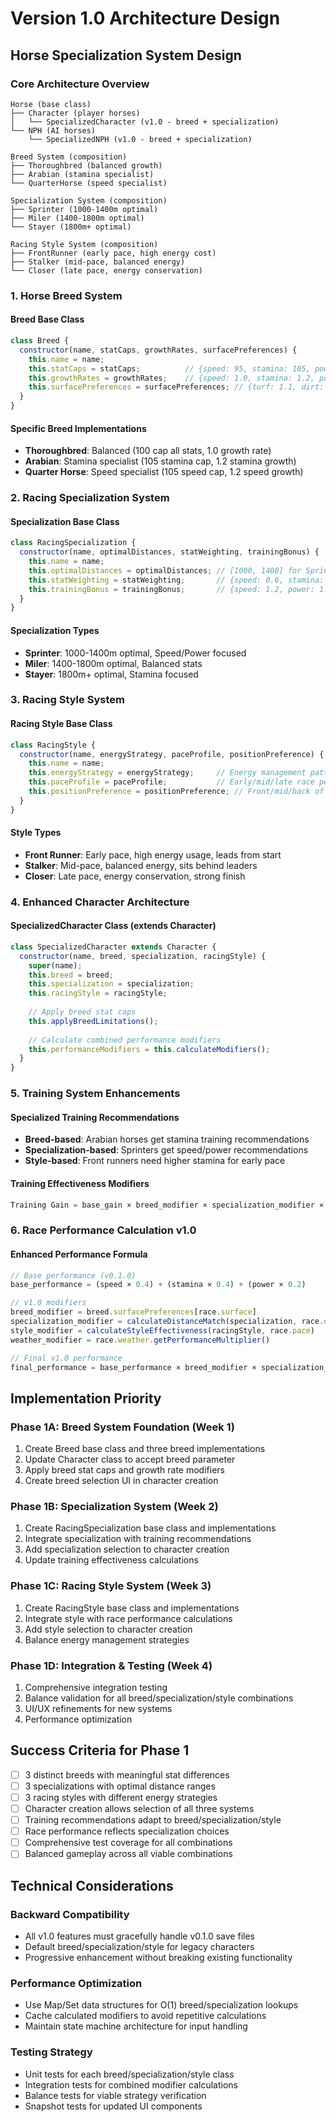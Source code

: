 # Version 1.0 Architecture Design

## Horse Specialization System Design

### Core Architecture Overview

```
Horse (base class)
├── Character (player horses)
│   └── SpecializedCharacter (v1.0 - breed + specialization)
└── NPH (AI horses)  
    └── SpecializedNPH (v1.0 - breed + specialization)

Breed System (composition)
├── Thoroughbred (balanced growth)
├── Arabian (stamina specialist) 
└── QuarterHorse (speed specialist)

Specialization System (composition)
├── Sprinter (1000-1400m optimal)
├── Miler (1400-1800m optimal)
└── Stayer (1800m+ optimal)

Racing Style System (composition)
├── FrontRunner (early pace, high energy cost)
├── Stalker (mid-pace, balanced energy)
└── Closer (late pace, energy conservation)
```

### 1. Horse Breed System

#### Breed Base Class
```javascript
class Breed {
  constructor(name, statCaps, growthRates, surfacePreferences) {
    this.name = name;
    this.statCaps = statCaps;          // {speed: 95, stamina: 105, power: 90}
    this.growthRates = growthRates;    // {speed: 1.0, stamina: 1.2, power: 0.9}
    this.surfacePreferences = surfacePreferences; // {turf: 1.1, dirt: 0.95}
  }
}
```

#### Specific Breed Implementations
- **Thoroughbred**: Balanced (100 cap all stats, 1.0 growth rate)
- **Arabian**: Stamina specialist (105 stamina cap, 1.2 stamina growth)  
- **Quarter Horse**: Speed specialist (105 speed cap, 1.2 speed growth)

### 2. Racing Specialization System

#### Specialization Base Class
```javascript
class RacingSpecialization {
  constructor(name, optimalDistances, statWeighting, trainingBonus) {
    this.name = name;
    this.optimalDistances = optimalDistances; // [1000, 1400] for Sprinter
    this.statWeighting = statWeighting;       // {speed: 0.6, stamina: 0.2, power: 0.2}
    this.trainingBonus = trainingBonus;       // {speed: 1.2, power: 1.1}
  }
}
```

#### Specialization Types
- **Sprinter**: 1000-1400m optimal, Speed/Power focused
- **Miler**: 1400-1800m optimal, Balanced stats  
- **Stayer**: 1800m+ optimal, Stamina focused

### 3. Racing Style System

#### Racing Style Base Class
```javascript
class RacingStyle {
  constructor(name, energyStrategy, paceProfile, positionPreference) {
    this.name = name;
    this.energyStrategy = energyStrategy;     // Energy management pattern
    this.paceProfile = paceProfile;           // Early/mid/late race performance
    this.positionPreference = positionPreference; // Front/mid/back of pack
  }
}
```

#### Style Types
- **Front Runner**: Early pace, high energy usage, leads from start
- **Stalker**: Mid-pace, balanced energy, sits behind leaders
- **Closer**: Late pace, energy conservation, strong finish

### 4. Enhanced Character Architecture

#### SpecializedCharacter Class (extends Character)
```javascript
class SpecializedCharacter extends Character {
  constructor(name, breed, specialization, racingStyle) {
    super(name);
    this.breed = breed;
    this.specialization = specialization;
    this.racingStyle = racingStyle;
    
    // Apply breed stat caps
    this.applyBreedLimitations();
    
    // Calculate combined performance modifiers
    this.performanceModifiers = this.calculateModifiers();
  }
}
```

### 5. Training System Enhancements

#### Specialized Training Recommendations
- **Breed-based**: Arabian horses get stamina training recommendations
- **Specialization-based**: Sprinters get speed/power recommendations  
- **Style-based**: Front runners need higher stamina for early pace

#### Training Effectiveness Modifiers
```javascript
Training Gain = base_gain × breed_modifier × specialization_modifier × form_modifier × bond_modifier
```

### 6. Race Performance Calculation v1.0

#### Enhanced Performance Formula
```javascript
// Base performance (v0.1.0)
base_performance = (speed × 0.4) + (stamina × 0.4) + (power × 0.2)

// v1.0 modifiers
breed_modifier = breed.surfacePreferences[race.surface]
specialization_modifier = calculateDistanceMatch(specialization, race.distance)
style_modifier = calculateStyleEffectiveness(racingStyle, race.pace)
weather_modifier = race.weather.getPerformanceMultiplier()

// Final v1.0 performance
final_performance = base_performance × breed_modifier × specialization_modifier × style_modifier × weather_modifier × energy_factor × random_variance
```

## Implementation Priority

### Phase 1A: Breed System Foundation (Week 1)
1. Create Breed base class and three breed implementations
2. Update Character class to accept breed parameter
3. Apply breed stat caps and growth rate modifiers
4. Create breed selection UI in character creation

### Phase 1B: Specialization System (Week 2)
1. Create RacingSpecialization base class and implementations  
2. Integrate specialization with training recommendations
3. Add specialization selection to character creation
4. Update training effectiveness calculations

### Phase 1C: Racing Style System (Week 3)
1. Create RacingStyle base class and implementations
2. Integrate style with race performance calculations
3. Add style selection to character creation  
4. Balance energy management strategies

### Phase 1D: Integration & Testing (Week 4)
1. Comprehensive integration testing
2. Balance validation for all breed/specialization/style combinations
3. UI/UX refinements for new systems
4. Performance optimization

## Success Criteria for Phase 1

- [ ] 3 distinct breeds with meaningful stat differences
- [ ] 3 specializations with optimal distance ranges
- [ ] 3 racing styles with different energy strategies  
- [ ] Character creation allows selection of all three systems
- [ ] Training recommendations adapt to breed/specialization/style
- [ ] Race performance reflects specialization choices
- [ ] Comprehensive test coverage for all combinations
- [ ] Balanced gameplay across all viable combinations

## Technical Considerations

### Backward Compatibility
- All v1.0 features must gracefully handle v0.1.0 save files
- Default breed/specialization/style for legacy characters
- Progressive enhancement without breaking existing functionality

### Performance Optimization
- Use Map/Set data structures for O(1) breed/specialization lookups
- Cache calculated modifiers to avoid repetitive calculations
- Maintain state machine architecture for input handling

### Testing Strategy
- Unit tests for each breed/specialization/style class
- Integration tests for combined modifier calculations
- Balance tests for viable strategy verification
- Snapshot tests for updated UI components